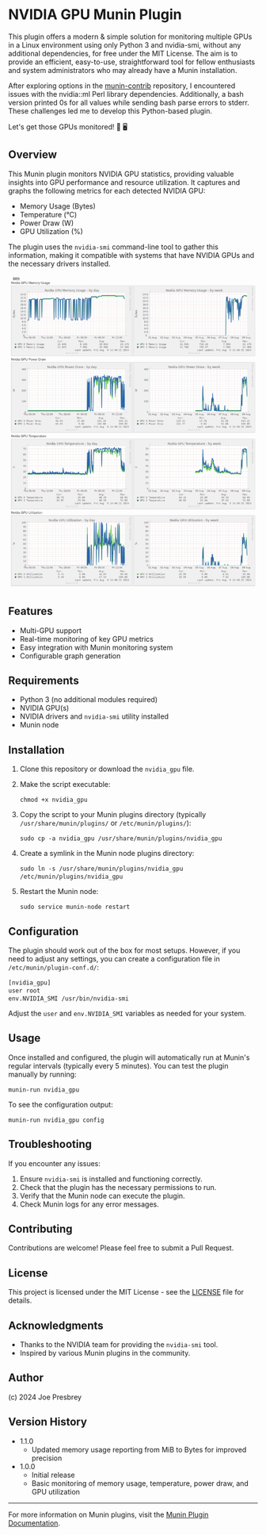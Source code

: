 # NVIDIA GPU Munin Plugin

This plugin offers a modern & simple solution for monitoring multiple GPUs in a Linux environment using only Python 3 and nvidia-smi, without any additional dependencies, for free under the MIT License. The aim is to provide an efficient, easy-to-use, straightforward tool for fellow enthusiasts and system administrators who may already have a Munin installation.

After exploring options in the [munin-contrib](https://github.com/munin-monitoring/contrib/tree/master/plugins/gpu) repository, I encountered issues with the nvidia::ml Perl library dependencies. Additionally, a bash version printed 0s for all values while sending bash parse errors to stderr. These challenges led me to develop this Python-based plugin.

Let's get those GPUs monitored! 🚀 🖥️

## Overview

This Munin plugin monitors NVIDIA GPU statistics, providing valuable insights into GPU performance and resource utilization. It captures and graphs the following metrics for each detected NVIDIA GPU:

- Memory Usage (Bytes)
- Temperature (°C)
- Power Draw (W)
- GPU Utilization (%)

The plugin uses the `nvidia-smi` command-line tool to gather this information, making it compatible with systems that have NVIDIA GPUs and the necessary drivers installed.

![NVIDIA GPU Munin Plugin Screenshot](screenshot.png)

## Features

- Multi-GPU support
- Real-time monitoring of key GPU metrics
- Easy integration with Munin monitoring system
- Configurable graph generation

## Requirements

- Python 3 (no additional modules required)
- NVIDIA GPU(s)
- NVIDIA drivers and `nvidia-smi` utility installed
- Munin node

## Installation

1. Clone this repository or download the `nvidia_gpu` file.

2. Make the script executable:
   ```
   chmod +x nvidia_gpu
   ```

3. Copy the script to your Munin plugins directory (typically `/usr/share/munin/plugins/` or `/etc/munin/plugins/`):
   ```
   sudo cp -a nvidia_gpu /usr/share/munin/plugins/nvidia_gpu
   ```

4. Create a symlink in the Munin node plugins directory:
   ```
   sudo ln -s /usr/share/munin/plugins/nvidia_gpu /etc/munin/plugins/nvidia_gpu
   ```

5. Restart the Munin node:
   ```
   sudo service munin-node restart
   ```

## Configuration

The plugin should work out of the box for most setups. However, if you need to adjust any settings, you can create a configuration file in `/etc/munin/plugin-conf.d/`:

```
[nvidia_gpu]
user root
env.NVIDIA_SMI /usr/bin/nvidia-smi
```

Adjust the `user` and `env.NVIDIA_SMI` variables as needed for your system.

## Usage

Once installed and configured, the plugin will automatically run at Munin's regular intervals (typically every 5 minutes). You can test the plugin manually by running:

```
munin-run nvidia_gpu
```

To see the configuration output:

```
munin-run nvidia_gpu config
```

## Troubleshooting

If you encounter any issues:

1. Ensure `nvidia-smi` is installed and functioning correctly.
2. Check that the plugin has the necessary permissions to run.
3. Verify that the Munin node can execute the plugin.
4. Check Munin logs for any error messages.

## Contributing

Contributions are welcome! Please feel free to submit a Pull Request.

## License

This project is licensed under the MIT License - see the [LICENSE](LICENSE) file for details.

## Acknowledgments

- Thanks to the NVIDIA team for providing the `nvidia-smi` tool.
- Inspired by various Munin plugins in the community.

## Author

(c) 2024 Joe Presbrey

## Version History

- 1.1.0
  - Updated memory usage reporting from MiB to Bytes for improved precision
- 1.0.0
  - Initial release
  - Basic monitoring of memory usage, temperature, power draw, and GPU utilization

---

For more information on Munin plugins, visit the [Munin Plugin Documentation](https://guide.munin-monitoring.org/en/latest/plugin/index.html).
